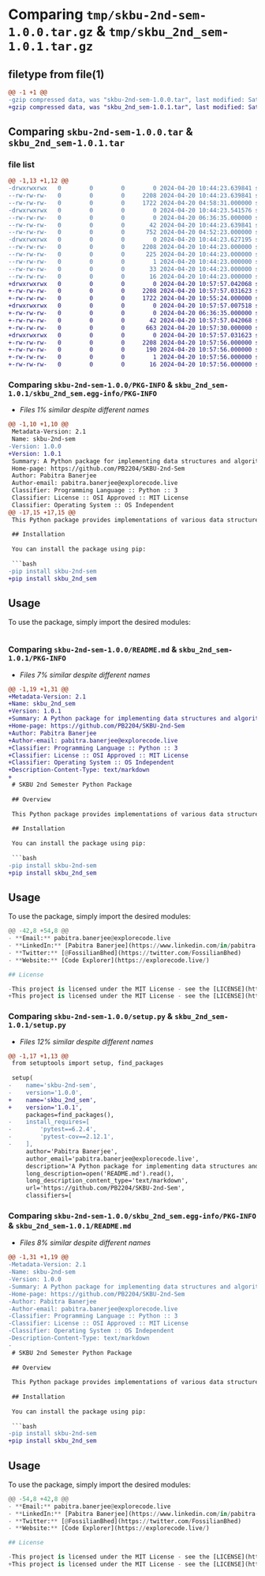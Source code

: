 # Comparing `tmp/skbu-2nd-sem-1.0.0.tar.gz` & `tmp/skbu_2nd_sem-1.0.1.tar.gz`

## filetype from file(1)

```diff
@@ -1 +1 @@
-gzip compressed data, was "skbu-2nd-sem-1.0.0.tar", last modified: Sat Apr 20 10:44:23 2024, max compression
+gzip compressed data, was "skbu_2nd_sem-1.0.1.tar", last modified: Sat Apr 20 10:57:57 2024, max compression
```

## Comparing `skbu-2nd-sem-1.0.0.tar` & `skbu_2nd_sem-1.0.1.tar`

### file list

```diff
@@ -1,13 +1,12 @@
-drwxrwxrwx   0        0        0        0 2024-04-20 10:44:23.639841 skbu-2nd-sem-1.0.0/
--rw-rw-rw-   0        0        0     2208 2024-04-20 10:44:23.639841 skbu-2nd-sem-1.0.0/PKG-INFO
--rw-rw-rw-   0        0        0     1722 2024-04-20 04:58:31.000000 skbu-2nd-sem-1.0.0/README.md
-drwxrwxrwx   0        0        0        0 2024-04-20 10:44:23.541576 skbu-2nd-sem-1.0.0/data_structures/
--rw-rw-rw-   0        0        0        0 2024-04-20 06:36:35.000000 skbu-2nd-sem-1.0.0/data_structures/__init__.py
--rw-rw-rw-   0        0        0       42 2024-04-20 10:44:23.639841 skbu-2nd-sem-1.0.0/setup.cfg
--rw-rw-rw-   0        0        0      752 2024-04-20 04:52:23.000000 skbu-2nd-sem-1.0.0/setup.py
-drwxrwxrwx   0        0        0        0 2024-04-20 10:44:23.627195 skbu-2nd-sem-1.0.0/skbu_2nd_sem.egg-info/
--rw-rw-rw-   0        0        0     2208 2024-04-20 10:44:23.000000 skbu-2nd-sem-1.0.0/skbu_2nd_sem.egg-info/PKG-INFO
--rw-rw-rw-   0        0        0      225 2024-04-20 10:44:23.000000 skbu-2nd-sem-1.0.0/skbu_2nd_sem.egg-info/SOURCES.txt
--rw-rw-rw-   0        0        0        1 2024-04-20 10:44:23.000000 skbu-2nd-sem-1.0.0/skbu_2nd_sem.egg-info/dependency_links.txt
--rw-rw-rw-   0        0        0       33 2024-04-20 10:44:23.000000 skbu-2nd-sem-1.0.0/skbu_2nd_sem.egg-info/requires.txt
--rw-rw-rw-   0        0        0       16 2024-04-20 10:44:23.000000 skbu-2nd-sem-1.0.0/skbu_2nd_sem.egg-info/top_level.txt
+drwxrwxrwx   0        0        0        0 2024-04-20 10:57:57.042068 skbu_2nd_sem-1.0.1/
+-rw-rw-rw-   0        0        0     2208 2024-04-20 10:57:57.031623 skbu_2nd_sem-1.0.1/PKG-INFO
+-rw-rw-rw-   0        0        0     1722 2024-04-20 10:55:24.000000 skbu_2nd_sem-1.0.1/README.md
+drwxrwxrwx   0        0        0        0 2024-04-20 10:57:57.007518 skbu_2nd_sem-1.0.1/data_structures/
+-rw-rw-rw-   0        0        0        0 2024-04-20 06:36:35.000000 skbu_2nd_sem-1.0.1/data_structures/__init__.py
+-rw-rw-rw-   0        0        0       42 2024-04-20 10:57:57.042068 skbu_2nd_sem-1.0.1/setup.cfg
+-rw-rw-rw-   0        0        0      663 2024-04-20 10:57:30.000000 skbu_2nd_sem-1.0.1/setup.py
+drwxrwxrwx   0        0        0        0 2024-04-20 10:57:57.031623 skbu_2nd_sem-1.0.1/skbu_2nd_sem.egg-info/
+-rw-rw-rw-   0        0        0     2208 2024-04-20 10:57:56.000000 skbu_2nd_sem-1.0.1/skbu_2nd_sem.egg-info/PKG-INFO
+-rw-rw-rw-   0        0        0      190 2024-04-20 10:57:56.000000 skbu_2nd_sem-1.0.1/skbu_2nd_sem.egg-info/SOURCES.txt
+-rw-rw-rw-   0        0        0        1 2024-04-20 10:57:56.000000 skbu_2nd_sem-1.0.1/skbu_2nd_sem.egg-info/dependency_links.txt
+-rw-rw-rw-   0        0        0       16 2024-04-20 10:57:56.000000 skbu_2nd_sem-1.0.1/skbu_2nd_sem.egg-info/top_level.txt
```

### Comparing `skbu-2nd-sem-1.0.0/PKG-INFO` & `skbu_2nd_sem-1.0.1/skbu_2nd_sem.egg-info/PKG-INFO`

 * *Files 1% similar despite different names*

```diff
@@ -1,10 +1,10 @@
 Metadata-Version: 2.1
 Name: skbu-2nd-sem
-Version: 1.0.0
+Version: 1.0.1
 Summary: A Python package for implementing data structures and algorithms for SKBU 2nd semester syllabus.
 Home-page: https://github.com/PB2204/SKBU-2nd-Sem
 Author: Pabitra Banerjee
 Author-email: pabitra.banerjee@explorecode.live
 Classifier: Programming Language :: Python :: 3
 Classifier: License :: OSI Approved :: MIT License
 Classifier: Operating System :: OS Independent
@@ -17,15 +17,15 @@
 This Python package provides implementations of various data structures and algorithms as per the syllabus of the 2nd semester of Sidho Kanho Birsha University (SKBU). It covers topics such as arrays, linked lists, stacks, queues, recursion, trees, graphs, searching, sorting, and hashing.
 
 ## Installation
 
 You can install the package using pip:
 
 ```bash
-pip install skbu-2nd-sem
+pip install skbu_2nd_sem
 ```
 
 ## Usage
 
 To use the package, simply import the desired modules:
 
 ```python
```

### Comparing `skbu-2nd-sem-1.0.0/README.md` & `skbu_2nd_sem-1.0.1/PKG-INFO`

 * *Files 7% similar despite different names*

```diff
@@ -1,19 +1,31 @@
+Metadata-Version: 2.1
+Name: skbu_2nd_sem
+Version: 1.0.1
+Summary: A Python package for implementing data structures and algorithms for SKBU 2nd semester syllabus.
+Home-page: https://github.com/PB2204/SKBU-2nd-Sem
+Author: Pabitra Banerjee
+Author-email: pabitra.banerjee@explorecode.live
+Classifier: Programming Language :: Python :: 3
+Classifier: License :: OSI Approved :: MIT License
+Classifier: Operating System :: OS Independent
+Description-Content-Type: text/markdown
+
 # SKBU 2nd Semester Python Package
 
 ## Overview
 
 This Python package provides implementations of various data structures and algorithms as per the syllabus of the 2nd semester of Sidho Kanho Birsha University (SKBU). It covers topics such as arrays, linked lists, stacks, queues, recursion, trees, graphs, searching, sorting, and hashing.
 
 ## Installation
 
 You can install the package using pip:
 
 ```bash
-pip install skbu-2nd-sem
+pip install skbu_2nd_sem
 ```
 
 ## Usage
 
 To use the package, simply import the desired modules:
 
 ```python
@@ -42,8 +54,8 @@
 - **Email:** pabitra.banerjee@explorecode.live
 - **LinkedIn:** [Pabitra Banerjee](https://www.linkedin.com/in/pabitra-banerjee)
 - **Twitter:** [@FossilianBhed](https://twitter.com/FossilianBhed)
 - **Website:** [Code Explorer](https://explorecode.live/)
 
 ## License
 
-This project is licensed under the MIT License - see the [LICENSE](https://github.com/PB2204/SKBU-2nd-Sem/blob/main/LICENSE) file for details.
+This project is licensed under the MIT License - see the [LICENSE](https://github.com/PB2204/SKBU-2nd-Sem/blob/main/LICENSE) file for details.
```

### Comparing `skbu-2nd-sem-1.0.0/setup.py` & `skbu_2nd_sem-1.0.1/setup.py`

 * *Files 12% similar despite different names*

```diff
@@ -1,17 +1,13 @@
 from setuptools import setup, find_packages
 
 setup(
-    name='skbu-2nd-sem',
-    version='1.0.0',
+    name='skbu_2nd_sem',
+    version='1.0.1',
     packages=find_packages(),
-    install_requires=[
-        'pytest==6.2.4',
-        'pytest-cov==2.12.1',
-    ],
     author='Pabitra Banerjee',
     author_email='pabitra.banerjee@explorecode.live',
     description='A Python package for implementing data structures and algorithms for SKBU 2nd semester syllabus.',
     long_description=open('README.md').read(),
     long_description_content_type='text/markdown',
     url='https://github.com/PB2204/SKBU-2nd-Sem',
     classifiers=[
```

### Comparing `skbu-2nd-sem-1.0.0/skbu_2nd_sem.egg-info/PKG-INFO` & `skbu_2nd_sem-1.0.1/README.md`

 * *Files 8% similar despite different names*

```diff
@@ -1,31 +1,19 @@
-Metadata-Version: 2.1
-Name: skbu-2nd-sem
-Version: 1.0.0
-Summary: A Python package for implementing data structures and algorithms for SKBU 2nd semester syllabus.
-Home-page: https://github.com/PB2204/SKBU-2nd-Sem
-Author: Pabitra Banerjee
-Author-email: pabitra.banerjee@explorecode.live
-Classifier: Programming Language :: Python :: 3
-Classifier: License :: OSI Approved :: MIT License
-Classifier: Operating System :: OS Independent
-Description-Content-Type: text/markdown
-
 # SKBU 2nd Semester Python Package
 
 ## Overview
 
 This Python package provides implementations of various data structures and algorithms as per the syllabus of the 2nd semester of Sidho Kanho Birsha University (SKBU). It covers topics such as arrays, linked lists, stacks, queues, recursion, trees, graphs, searching, sorting, and hashing.
 
 ## Installation
 
 You can install the package using pip:
 
 ```bash
-pip install skbu-2nd-sem
+pip install skbu_2nd_sem
 ```
 
 ## Usage
 
 To use the package, simply import the desired modules:
 
 ```python
@@ -54,8 +42,8 @@
 - **Email:** pabitra.banerjee@explorecode.live
 - **LinkedIn:** [Pabitra Banerjee](https://www.linkedin.com/in/pabitra-banerjee)
 - **Twitter:** [@FossilianBhed](https://twitter.com/FossilianBhed)
 - **Website:** [Code Explorer](https://explorecode.live/)
 
 ## License
 
-This project is licensed under the MIT License - see the [LICENSE](https://github.com/PB2204/SKBU-2nd-Sem/blob/main/LICENSE) file for details.
+This project is licensed under the MIT License - see the [LICENSE](https://github.com/PB2204/SKBU-2nd-Sem/blob/main/LICENSE) file for details.
```

